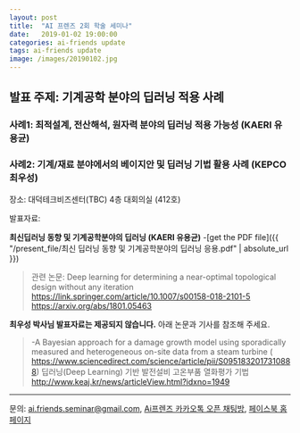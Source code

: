 ```yaml
---
layout: post
title:  "AI 프렌즈 2회 학술 세미나"
date:   2019-01-02 19:00:00
categories: ai-friends update
tags: ai-friends update
image: /images/20190102.jpg
---
```



## 발표 주제: **기계공학 분야의 딥러닝 적용 사례**
  ### 사례1: 최적설계, 전산해석, 원자력 분야의 딥러닝 적용 가능성 (KAERI 유용균)
  ### 사례2: 기계/재료 분야에서의 베이지안 및 딥러닝 기법 활용 사례 (KEPCO 최우성)


  장소: 대덕테크비즈센터(TBC) 4층 대회의실 (412호)



발표자료:

**최신딥러닝 동향 및 기계공학분야의 딥러닝 (KAERI 유용균)**
-[get the PDF file]({{ "/present_file/최신 딥러닝 동향 및 기계공학분야의 딥러닝 응용.pdf" | absolute_url }})
>관련 논문: Deep learning for determining a near-optimal topological design without any iteration
  https://link.springer.com/article/10.1007/s00158-018-2101-5
  https://arxiv.org/abs/1801.05463

**최우성 박사님 발표자료는 제공되지 않습니다.** 아래 논문과 기사를 참조해 주세요.
>-A Bayesian approach for a damage growth model using sporadically measured and heterogeneous on-site data from a steam turbine ( https://www.sciencedirect.com/science/article/pii/S0951832017310888)
  딥러닝(Deep Learning) 기반 발전설비 고온부품 열화평가 기법 http://www.keaj.kr/news/articleView.html?idxno=1949







***

문의: ai.friends.seminar@gmail.com,
[Ai프렌즈 카카오톡 오픈 채팅방][kakao_ai],
[페이스북 홈페이지][facebook_ai]

[kakao_ai]:     https://open.kakao.com/o/ggewxi2
[facebook_ai]:  https://www.facebook.com/groups/aifriend/
